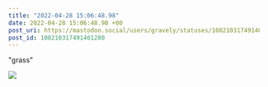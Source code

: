 ```yaml
---
title: "2022-04-28 15:06:48.98"
date: 2022-04-28 15:06:48.98 +00
post_uri: https://mastodon.social/users/gravely/statuses/108210317491401280
post_id: 108210317491401280
---
```

"grass"


![](/images/108210317455094803.jpg)

